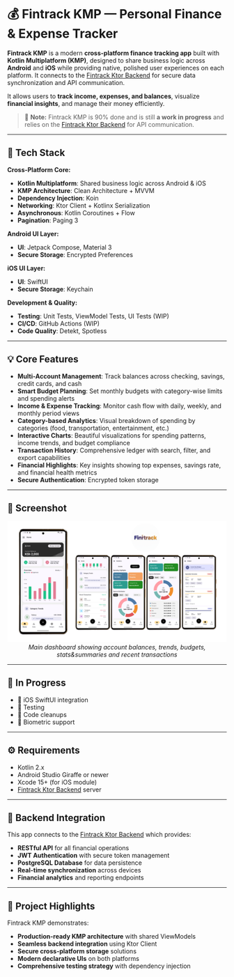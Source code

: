 # 💰 Fintrack KMP — Personal Finance & Expense Tracker

**Fintrack KMP** is a modern **cross-platform finance tracking app** built with **Kotlin Multiplatform (KMP)**, designed to share business logic across **Android** and **iOS** while providing native, polished user experiences on each platform. It connects to the [Fintrack Ktor Backend](https://github.com/markgithinji/Fintrack-ktor) for secure data synchronization and API communication.

It allows users to **track income, expenses, and balances**, visualize **financial insights**, and manage their money efficiently.

> 🧠 **Note:** Fintrack KMP is 90% done and is still **a work in progress** and relies on the [Fintrack Ktor Backend](https://github.com/markgithinji/Fintrack-ktor) for API communication.

---

## 🚀 Tech Stack

**Cross-Platform Core:**
- **Kotlin Multiplatform**: Shared business logic across Android & iOS
- **KMP Architecture**: Clean Architecture + MVVM
- **Dependency Injection**: Koin
- **Networking**: Ktor Client + Kotlinx Serialization
- **Asynchronous**: Kotlin Coroutines + Flow
- **Pagination**: Paging 3

**Android UI Layer:**
- **UI**: Jetpack Compose, Material 3
- **Secure Storage**: Encrypted Preferences

**iOS UI Layer:**
- **UI**: SwiftUI
- **Secure Storage**: Keychain

**Development & Quality:**
- **Testing**: Unit Tests, ViewModel Tests, UI Tests (WIP)
- **CI/CD**: GitHub Actions (WIP)
- **Code Quality**: Detekt, Spotless

---

## 💡 Core Features

- **Multi-Account Management**: Track balances across checking, savings, credit cards, and cash
- **Smart Budget Planning**: Set monthly budgets with category-wise limits and spending alerts
- **Income & Expense Tracking**: Monitor cash flow with daily, weekly, and monthly period views
- **Category-based Analytics**: Visual breakdown of spending by categories (food, transportation, entertainment, etc.)
- **Interactive Charts**: Beautiful visualizations for spending patterns, income trends, and budget compliance
- **Transaction History**: Comprehensive ledger with search, filter, and export capabilities
- **Financial Highlights**: Key insights showing top expenses, savings rate, and financial health metrics
- **Secure Authentication**: Encrypted token storage

---

## 📸 Screenshot

<div align="center">
  
![Fintrack KMP App Preview](assets/android/Fintrack_preview.png)
*Main dashboard showing account balances, trends, budgets, stats&summaries and recent transactions*

</div>

---

## 🚧 In Progress

- 🚧 iOS SwiftUI integration
- 🚧 Testing
- 🚧 Code cleanups
- 🚧 Biometric support

---

## ⚙️ Requirements

- Kotlin 2.x
- Android Studio Giraffe or newer
- Xcode 15+ (for iOS module)
- [Fintrack Ktor Backend](https://github.com/markgithinji/Fintrack-ktor) server

---

## 🔗 Backend Integration

This app connects to the [Fintrack Ktor Backend](https://github.com/markgithinji/Fintrack-ktor) which provides:
- **RESTful API** for all financial operations
- **JWT Authentication** with secure token management
- **PostgreSQL Database** for data persistence
- **Real-time synchronization** across devices
- **Financial analytics** and reporting endpoints

---

## 🎯 Project Highlights

Fintrack KMP demonstrates:
- **Production-ready KMP architecture** with shared ViewModels
- **Seamless backend integration** using Ktor Client
- **Secure cross-platform storage** solutions
- **Modern declarative UIs** on both platforms
- **Comprehensive testing strategy** with dependency injection
